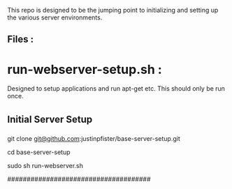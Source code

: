 This repo is designed to be the jumping point to initializing and setting up the various server environments.

Files :
----------

# run-webserver-setup.sh :
Designed to setup applications and run apt-get etc. This should only be run once.







######
## Initial Server Setup
#####

git clone git@github.com:justinpfister/base-server-setup.git

cd base-server-setup

sudo sh run-webserver.sh

#####################################

